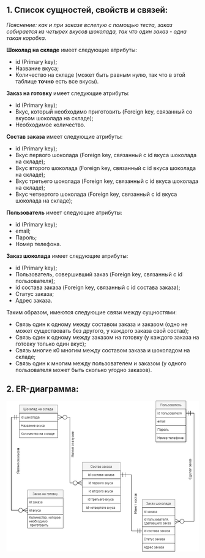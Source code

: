 ## **1. Список сущностей, свойств и связей:** ##

*Пояснение: как и при заказе вслепую с помощью теста, заказ собирается из четырех вкусов шоколада, так что один заказ - одна такая коробка.*

**Шоколад на складе** имеет следующие атрибуты:

- id (Primary key);
- Название вкуса;
- Количество на складе (может быть равным нулю, так что в этой таблице **точно** есть все вкусы).

**Заказ на готовку** имеет следующие атрибуты:

- id (Primary key);
- Вкус, который необходимо приготовить (Foreign key, связанный со вкусом шоколада на складе);
- Необходимое количество.

**Состав заказа** имеет следующие атрибуты:

- id (Primary key);
- Вкус первого шоколада (Foreign key, связанный с id вкуса шоколада на складе);
- Вкус второго шоколада (Foreign key, связанный с id вкуса шоколада на складе);
- Вкус третьего шоколада (Foreign key, связанный с id вкуса шоколада на складе);
- Вкус четвертого шоколада (Foreign key, связанный с id вкуса шоколада на складе);

**Пользователь** имеет следующие атрибуты:

- id (Primary key);
- email;
- Пароль;
- Номер телефона.

**Заказ шоколада** имеет следующие атрибуты:

- id (Primary key);
- Пользователь, совершивший заказ (Foreign key, связанный с id пользователя);
- id состава заказа (Foreign key, связанный с id состава заказа);
- Статус заказа;
- Адрес заказа.

Таким образом, имеются следующие связи между сущностями:

- Связь один к одному между составом заказа и заказом (одно не может существовать без другого, у каждого заказа свой состав);
- Связь один к одному между заказом на готовку (у каждого заказа на готовку только один вкус);
- Связь многие к0 многим между составом заказа и шоколадом на складе;
- Связь один к многим между пользователем и заказом (у одного пользователя может быть сколько угодно заказов).

## **2. ER-диаграмма:** ##

![ER-диаграмма](https://github.com/frobbery/chocolate-shop/blob/main/resource-images/er-diagram.drawio.png)

